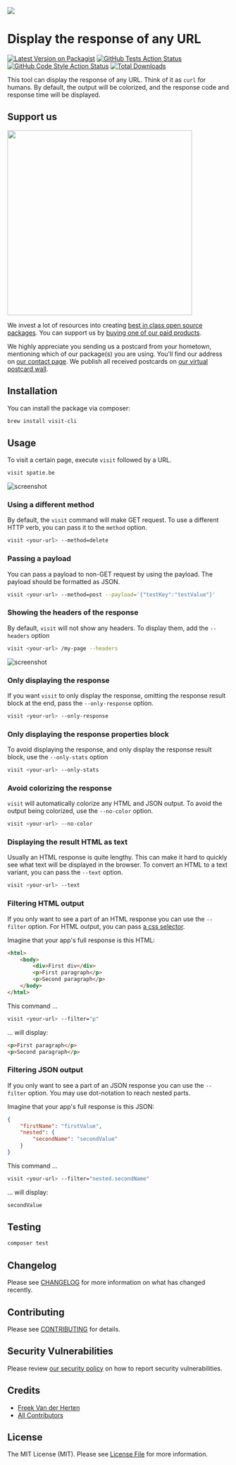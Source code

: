 
[<img src="https://github-ads.s3.eu-central-1.amazonaws.com/support-ukraine.svg?t=1" />](https://supportukrainenow.org)

# Display the response of any URL

[![Latest Version on Packagist](https://img.shields.io/packagist/v/spatie/laravel-visit.svg?style=flat-square)](https://packagist.org/packages/spatie/laravel-visit)
[![GitHub Tests Action Status](https://img.shields.io/github/workflow/status/spatie/laravel-visit/run-tests?label=tests)](https://github.com/spatie/laravel-visit/actions?query=workflow%3Arun-tests+branch%3Amain)
[![GitHub Code Style Action Status](https://img.shields.io/github/workflow/status/spatie/laravel-visit/Check%20&%20fix%20styling?label=code%20style)](https://github.com/spatie/laravel-visit/actions?query=workflow%3A"Check+%26+fix+styling"+branch%3Amain)
[![Total Downloads](https://img.shields.io/packagist/dt/spatie/laravel-visit.svg?style=flat-square)](https://packagist.org/packages/spatie/laravel-visit)

This tool can display the response of any URL. Think of it as `curl` for humans. By default, the output will be colorized, and the response code and response time will be displayed.

## Support us

[<img src="https://github-ads.s3.eu-central-1.amazonaws.com/laravel-visit.jpg?t=1" width="419px" />](https://spatie.be/github-ad-click/laravel-visit)

We invest a lot of resources into creating [best in class open source packages](https://spatie.be/open-source). You can support us by [buying one of our paid products](https://spatie.be/open-source/support-us).

We highly appreciate you sending us a postcard from your hometown, mentioning which of our package(s) you are using. You'll find our address on [our contact page](https://spatie.be/about-us). We publish all received postcards on [our virtual postcard wall](https://spatie.be/open-source/postcards).

## Installation

You can install the package via composer:

```bash
brew install visit-cli
```

## Usage

To visit a certain page, execute `visit` followed by a URL.

```bash
visit spatie.be
```

![screenshot](https://spatie.github.io/visit/images/html.png)

### Using a different method

By default, the `visit` command will make GET request. To use a different HTTP verb, you can pass it to the `method` option.

```bash
visit <your-url> --method=delete
```

### Passing a payload

You can pass a payload to non-GET request by using the payload. The payload should be formatted as JSON.

```bash
visit <your-url> --method=post --payload='{"testKey":"testValue"}'
```

### Showing the headers of the response

By default, `visit`  will not show any headers. To display them, add the `--headers` option

```bash
visit <your-url> /my-page --headers
```

![screenshot](https://spatie.github.io/laravel-visit/images/headers.png)

### Only displaying the response

If you want `visit` to only display the response, omitting the response result block at the end, pass the `--only-response` option.

```bash
visit <your-url> --only-response
```

### Only displaying the response properties block

To avoid displaying the response, and only display the response result block, use the `--only-stats` option

```bash
visit <your-url> --only-stats
```

### Avoid colorizing the response

`visit` will automatically colorize any HTML and JSON output. To avoid the output being colorized, use the `--no-color` option.

```bash
visit <your-url> --no-color
```

### Displaying the result HTML as text

Usually an HTML response is quite lengthy. This can make it hard to quickly see what text will be displayed in the browser. To convert an HTML to a text variant, you can pass the `--text` option.

```bash
visit <your-url> --text
```

### Filtering HTML output

If you only want to see a part of an HTML response you can use the `--filter` option. For HTML output, you can pass [a css selector](https://www.w3schools.com/cssref/css_selectors.asp).

Imagine that your app's full response is this HTML:

```html
<html>
    <body>
        <div>First div</div>
        <p>First paragraph</p>
        <p>Second paragraph</p>
    </body>
</html>
```

This command ...

```bash
visit <your-url> --filter="p"
```

... will display:

```html
<p>First paragraph</p>
<p>Second paragraph</p>
```

### Filtering JSON output

If you only want to see a part of an JSON response you can use the `--filter` option. You may use dot-notation to reach nested parts.

Imagine that your app's full response is this JSON:

```json
{
    "firstName": "firstValue",
    "nested": {
        "secondName": "secondValue"
    }
}
```

This command ...

```bash
visit <your-url> --filter="nested.secondName"
```

... will display:

```html
secondValue
```

## Testing

```bash
composer test
```

## Changelog

Please see [CHANGELOG](CHANGELOG.md) for more information on what has changed recently.

## Contributing

Please see [CONTRIBUTING](.github/CONTRIBUTING.md) for details.

## Security Vulnerabilities

Please review [our security policy](../../security/policy) on how to report security vulnerabilities.

## Credits

- [Freek Van der Herten](https://github.com/freekmurze)
- [All Contributors](../../contributors)

## License

The MIT License (MIT). Please see [License File](LICENSE.md) for more information.

